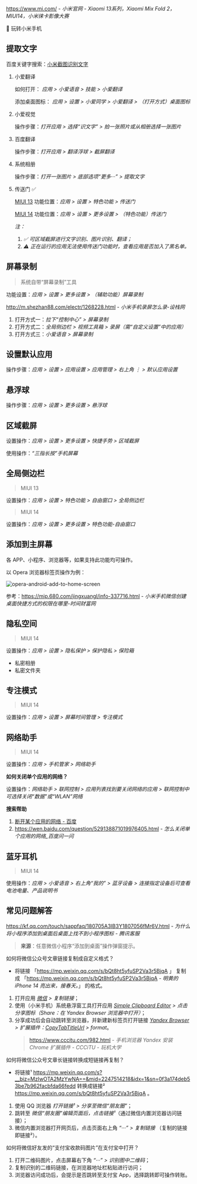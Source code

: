 https://www.mi.com/ - *小米官网 - Xiaomi 13系列，Xiaomi Mix Fold 2，MIUI14，小米徕卡影像大赛*

 玩转小米手机

## 提取文字

百度关键字搜索：[小米截图识别文字](https://www.baidu.com/s?word=小米截图识别文字)

1. 小爱翻译

    如何打开：
    _应用 > 小爱语音 > 技能 > 小爱翻译_
    
    添加桌面图标：
    _应用 > 设置 > 小爱同学 > 小爱翻译 > （打开方式）桌面图标_

2. 小爱视觉

    操作步骤：_打开应用 > 选择“识文字” > 拍一张照片或从相册选择一张图片_
   
3. 百度翻译

    操作步骤：_打开应用 > 翻译浮球 > 截屏翻译_

4. 系统相册

    操作步骤：_打开一张图片 > 底部选项“更多···”  > 提取文字_
   
5. 传送门 ✅

    <u>MIUI 13</u> 功能位置：_应用 > 设置 > 特色功能 > 传送门_

    <u>MIUI 14</u> 功能位置：_应用 > 设置 > 更多设置 > （特色功能）传送门_
   
    _注：_  
    1. _✅ 可区域截屏进行文字识别、图片识别、翻译；_
    2. _⚠️ ️正在运行的应用无法使用传送门功能时，查看应用是否加入了黑名单。_

## 屏幕录制

> 系统自带“屏幕录制”工具

功能设置：_应用 > 设置 > 更多设置 > （辅助功能）屏幕录制_

http://m.shezhan88.com/electr/1268228.html - *小米手机录屏怎么录-设栈网*

1. 打开方式一：_拉下“控制中心” > 屏幕录制_
2. 打开方式二：_全局侧边栏 > 视频工具箱 > 录屏（需“自定义设置”中的应用）_
3. 打开方式三：_小爱语音 > 屏幕录制_

## 设置默认应用

操作步骤：_应用 > 设置 > 应用设置 > 应用管理 > 右上角 ⋮ > 默认应用设置_

## 悬浮球

操作步骤：_应用 > 设置 > 更多设置 > 悬浮球_

## 区域截屏

设置操作：_应用 > 设置 > 更多设置 > 快捷手势 > 区域截屏_

使用操作：_“三指长按”手机屏幕_

## 全局侧边栏

> MIUI 13

设置操作：_应用 > 设置 > 特色功能 > 自由窗口 > 全局侧边栏_

> MIUI 14

设置操作：_应用 > 设置 > 更多设置 > 特色功能-自由窗口_

## 添加到主屏幕

各 APP、小程序、浏览器等，如果支持此功能均可操作。

以 Opera 浏览器标签页操作为例：

![opera-android-add-to-home-screen](_images/opera-android-add-to-home-screen.jpg)

参考：https://mip.680.com/jingxuangl/info-337716.html - *小米手机微信创建桌面快捷方式的权限在哪里-时间财富网*

## 隐私空间

> MIUI 14

设置操作：_应用 > 设置 > 隐私保护 > 保护隐私 > 保险箱_
- 私密相册
- 私密文件夹

## 专注模式

> MIUI 14

设置操作：_应用 > 设置 > 屏幕时间管理 > 专注模式_

## 网络助手

> MIUI 14

设置操作：_应用 > 手机管家 > 网络助手_

**如何关闭单个应用的网络？**

设置操作：_网络助手 > 联网控制 > 应用列表找到要关闭网络的应用 > 联网控制中可选择关闭“数据”或“WLAN”网络_

**搜索帮助**

1. [断开某个应用的网络 - 百度](https://m.baidu.com/s?ie=UTF-8&wd=%E6%96%AD%E5%BC%80%E6%9F%90%E4%B8%AA%E5%BA%94%E7%94%A8%E7%9A%84%E7%BD%91%E7%BB%9C)
2. https://wen.baidu.com/question/529138871019976405.html - *怎么关闭单个应用的网络_百度问一问*


## 蓝牙耳机

> MIUI 14

使用操作：*应用 > 小爱语音 > 右上角“我的” > 蓝牙设备 > 连接指定设备后可查看电池电量、产品说明书*

## 常见问题解答

https://kf.qq.com/touch/sappfaq/180705A3IB3Y1807056fMr6V.html - *为什么将小程序添加到桌面后桌面上找不到小程序图标 - 腾讯客服*

> **来源**：任意微信小程序“添加到桌面”操作弹窗提示。

<div class="border border-dashed p-2 m-2">
如何将微信公众号文章链接复制成自定义格式？</div>

- 将链接 「https://mp.weixin.qq.com/s/bQt8ht5yfuSP2Va3r5BjqA 」 复制成 「https://mp.weixin.qq.com/s/bQt8ht5yfuSP2Va3r5BjqA - *明黄的 iPhone 14 亮出来，接春天。*」 的格式。
1. 打开应用 *[微信](http://app.xiaomi.com/detail/1122) > 复制链接*；
2. 使用（小米手机）系统悬浮窗工具打开应用 *[Simple Clipboard Editor](https://play.google.com/store/apps/details?id=com.trianguloy.clipboardeditor) > 点击分享图标（Share：在 Yandex Browser 浏览器中打开）*；
3. 分享成功后会自动跳转至浏览器，并新建新标签页打开链接 *[Yandex Browser](https://play.google.com/store/apps/details?id=com.yandex.browser) > 扩展插件：[CopyTabTitleUrl](https://chrome.google.com/webstore/detail/copytabtitleurl/lmgbdjfoaihhgdphombpgjpaohjfeapp) > format*。
   > https://www.cccitu.com/982.html - *手机浏览器 Yandex 安装 Chrome 扩展插件 - CCCiTU - 玩机大学*

<div class="border border-dashed p-2 m-2">如何将微信公众号文章长链接转换成短链接再复制？</div>

- 将链接¹ https://mp.weixin.qq.com/s?__biz=MzIwOTA2MzYwNA==&mid=2247514218&idx=1&sn=0f3a174deb53be7b962facbfda66fedd 转换成链接² https://mp.weixin.qq.com/s/bQt8ht5yfuSP2Va3r5BjqA 。

1. 使用 QQ 浏览器 *打开链接¹ > 分享至微信“朋友圈”*；
2. 跳转至 *微信“朋友圈”编辑页面后，点击链接¹*（通过微信内置浏览器访问链接）；
3. 微信内置浏览器打开网页后，点击页面右上角 *“···” > 复制链接* （复制的链接即链接²）。

<div class="border border-dashed p-2 m-2">如何将微信好友发的“支付宝收款码图片”在支付宝中打开？</div>

1. 打开二维码图片，点击屏幕右下角 *“···” > 识别图中二维码*；
2. 复制识别的二维码链接，在浏览器地址栏粘贴进行访问；
3. 浏览器访问成功后，会提示是否跳转至支付宝 App，选择跳转即可操作转账。
